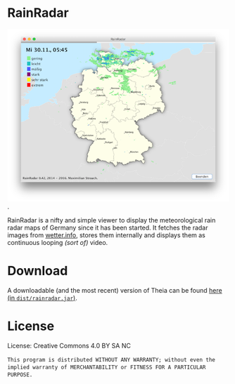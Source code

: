 # RainRadar

[![Screenshot of the program](/screenshot.png?raw=true "Screenshot of the main application window of RainRadar")](/screenshot.png?raw=true).

RainRadar is a nifty and simple viewer to display the meteorological rain radar maps of Germany since it has been started. It fetches the radar images from [wetter.info](wetter.info), stores them internally and displays them as continuous looping _(sort of)_ video.

# Download

A downloadable (and the most recent) version of Theia can be found [here (in `dist/rainradar.jar`)](dist/rainradar.jar?raw=true).

# License

License: Creative Commons 4.0 BY SA NC

`This program is distributed WITHOUT ANY WARRANTY; without even the implied warranty of MERCHANTABILITY or FITNESS FOR A PARTICULAR PURPOSE.`
